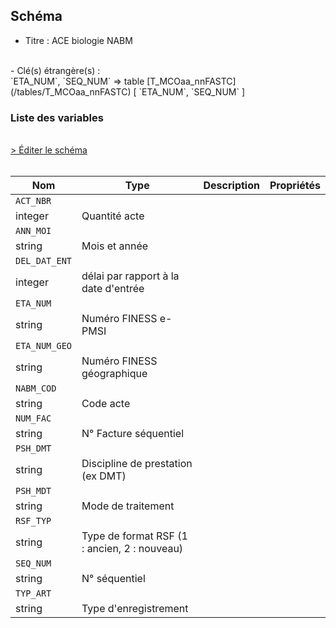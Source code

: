 ## Schéma

- Titre : ACE biologie NABM
<br />
- Clé(s) étrangère(s) : <br />
`ETA_NUM`, `SEQ_NUM` => table [T_MCOaa_nnFASTC](/tables/T_MCOaa_nnFASTC) [ `ETA_NUM`, `SEQ_NUM` ]<br />

### Liste des variables
<br />
<div>
    <a href="https://gitlab.com/healthdatahub/schema-snds/edit/master/schemas/PMSI/PMSI%20MCO/T_MCOaa_nnFLSTC.json"  
    arget="_blank" rel="noopener noreferrer">> Éditer le schéma</a>
    <OutboundLink />
</div>
<br />

Nom|Type|Description|Propriétés
-|-|-|-
`ACT_NBR`|
integer|Quantité acte||
`ANN_MOI`|
string|Mois et année||
`DEL_DAT_ENT`|
integer|délai par rapport à la date d&#x27;entrée||
`ETA_NUM`|
string|Numéro FINESS e-PMSI||
`ETA_NUM_GEO`|
string|Numéro FINESS géographique||
`NABM_COD`|
string|Code acte||
`NUM_FAC`|
string|N° Facture séquentiel||
`PSH_DMT`|
string|Discipline de prestation (ex DMT)||
`PSH_MDT`|
string|Mode de traitement||
`RSF_TYP`|
string|Type de format RSF (1 : ancien, 2 : nouveau)||
`SEQ_NUM`|
string|N° séquentiel||
`TYP_ART`|
string|Type d&#x27;enregistrement||

